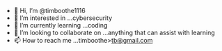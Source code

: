 - 👋 Hi, I’m @timboothe1116
- 👀 I’m interested in ...cybersecurity
- 🌱 I’m currently learning ...coding
- 💞️ I’m looking to collaborate on ...anything that can assist with learning 
- 📫 How to reach me ...timboothe>tb@gmail.com

<!---
timboothe1116/timboothe1116 is a ✨ special ✨ repository because its `README.md` (this file) appears on your GitHub profile.
You can click the Preview link to take a look at your changes.
--->

